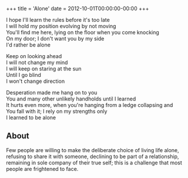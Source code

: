 +++
title = 'Alone'
date = 2012-10-01T00:00:00-00:00
+++

I hope I'll learn the rules before it's too late\
I will hold my position evolving by not moving\
You'll find me here, lying on the floor when you come knocking\
On my door; I don't want you by my side\
I'd rather be alone

Keep on looking ahead\
I will not change my mind\
I will keep on staring at the sun\
Until I go blind\
I won't change direction

Desperation made me hang on to you\
You and many other unlikely handholds until I learned\
It hurts even more, when you're hanging from a ledge collapsing and\
You fall with it; I rely on my strengths only\
I learned to be alone

## About

Few people are willing to make the deliberate choice of living life alone, refusing to share it with someone, declining to be part of a relationship, remaining in sole company of their true self; this is a challenge that most people are frightened to face.

